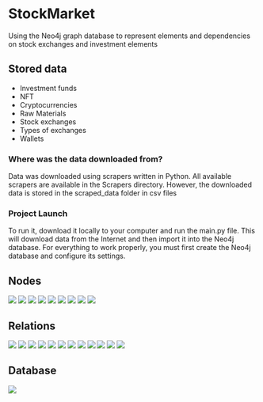 # StockMarket
Using the Neo4j graph database to represent elements and dependencies on stock exchanges and investment elements

## Stored data
- Investment funds
- NFT
- Cryptocurrencies
- Raw Materials
- Stock exchanges
- Types of exchanges
- Wallets

### Where was the data downloaded from?
Data was downloaded using scrapers written in Python. All available scrapers are available in the Scrapers directory. However, the downloaded data is stored in the scraped_data folder in csv files

### Project Launch
To run it, download it locally to your computer and run the main.py file. This will download data from the Internet and then import it into the Neo4j database. For everything to work properly, you must first create the Neo4j database and configure its settings.

## Nodes
![](/assets/ETFAsset.png)
![](/assets/CryptoAsset.png)
![](/assets/MetalAsset.png)
![](/assets/NFTAsset.png)
![](/assets/AssetType.png)
![](/assets/StockMarket.png)
![](/assets/StockMarketType.png)
![](/assets/Category.png)
![](/assets/Wallet.png)

## Relations
![](/assets/IS_CRYPTOCURRENCY.png)
![](/assets/IS_CRYPTOCURRENCY_EXCHANGE.png)
![](/assets/IS_METAL.png)
![](/assets/IS_METAL_EXCHANGE.png)
![](/assets/IS_ETF.png)
![](/assets/IS_STOCK_EXCHANGE.png)
![](/assets/IS_NFT.png)
![](/assets/IS_NFT.png)
![](/assets/SPECIALIZES_IN.png)
![](/assets/HAS_CATEGORY.png)
![](/assets/HIGH_RISK_WALLET.png)
![](/assets/LOW_RISK_WALLET.png)

## Database
![](/assets/Full-database.png)
